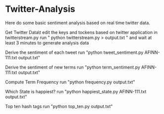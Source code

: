 # Twitter-Analysis
Here do some basic sentiment analysis based on real time twitter data.

Get Twitter Data\t
edit the keys and tockens based on twitter application in twitterstream.py
run " python twitterstream.py > output.txt " and wait at least 3 minutes to generate analysis data

Derive the sentiment of each tweet
run "python tweet_sentiment.py AFINN-111.txt output.txt"

Derive the sentiment of new terms
run "python term_sentiment.py AFINN-111.txt output.txt"

Compute Term Frequency
run "python frequency.py output.txt"

Which State is happiest?
run "python happiest_state.py AFINN-111.txt output.txt"

Top ten hash tags
run "python top_ten.py output.txt"

